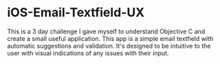 # iOS-Email-Textfield-UX

This is a 3 day challenge I gave myself to understand Objective C and create a small useful application. This app is a simple email textfield with automatic suggestions and validation.
It's designed to be intuitive to the user with visual indications of any issues with their input.